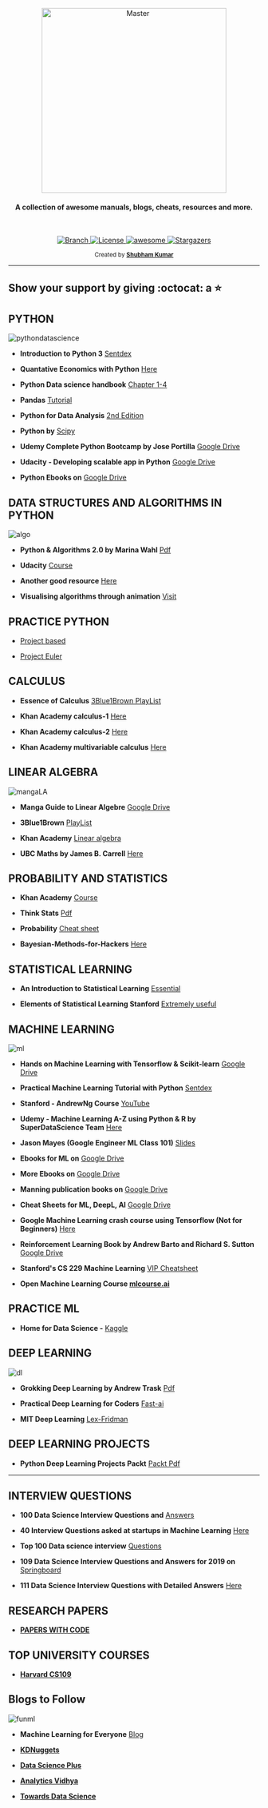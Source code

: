 <p align="center">
    <img src="/images/data.jpg" alt="Master" height="370">
</p>

<h4 align="center">A collection of awesome manuals, blogs, cheats, resources and more.</h4>

<br>

<p align="center">
  <a href="https://github.com/frontbench-open-source/Data-Science-Free/tree/master">
    <img src="https://img.shields.io/badge/Branch-master-green.svg?longCache=true" alt="Branch">
 </a>
    
  <a href="https://github.com/frontbench-open-source/Data-Science-Free/blob/master/LICENSE">
    <img src="https://img.shields.io/badge/License-MIT-orange.svg?longCache=true" alt="License">
  </a>
  
  <a href="https://github.com/imskr">
    <img src="https://cdn.rawgit.com/sindresorhus/awesome/d7305f38d29fed78fa85652e3a63e154dd8e8829/media/badge.svg" alt="awesome">
  </a>
  
  <a href="https://github.com/frontbench-open-source/Data-Science-Free/stargazers">
    <img src="https://img.shields.io/github/stars/frontbench-open-source/Data-Science-Free.svg?style=social" alt="Stargazers">
  </a>
</p>

<p align="center">
  <sub>Created by <a href="https://github.com/imskr"><strong>Shubham Kumar</strong></a>
</p>
<hr noshade>


## Show your support by giving :octocat: a :star:

## PYTHON
![pythondatascience](images/py.png)

* **Introduction to Python 3** [Sentdex](https://www.youtube.com/watch?v=eXBD2bB9-RA&list=PLQVvvaa0QuDeAams7fkdcwOGBpGdHpXln)

* **Quantative Economics with Python** [Here](https://lectures.quantecon.org/py/) 

* **Python Data science handbook** [Chapter 1-4](https://github.com/jakevdp/PythonDataScienceHandbook/blob/8a34a4f653bdbdc01415a94dc20d4e9b97438965/notebooks/Index.ipynb)                  
* **Pandas** [Tutorial](https://pandas.pydata.org/pandas-docs/stable/getting_started/10min.html)

* **Python for Data Analysis** [2nd Edition](https://github.com/wesm/pydata-book) 

* **Python by** [Scipy](https://scipython.com/book/) 

* **Udemy Complete Python Bootcamp by Jose Portilla** [Google Drive](https://drive.google.com/drive/folders/0ByWO0aO1eI_MaExzRWZ2S0dndjQ?usp=sharing)

* **Udacity - Developing scalable app in Python** [Google Drive](https://drive.google.com/open?id=0ByWO0aO1eI_MT1E1NW91VlJ2TVk)

* **Python Ebooks on** [Google Drive](https://drive.google.com/open?id=0ByWO0aO1eI_MZ19fbVV3YS1hckk)

## DATA STRUCTURES AND ALGORITHMS IN PYTHON

![algo](images/algo.png)

* **Python & Algorithms 2.0 by Marina Wahl** [Pdf](https://drive.google.com/file/d/1rR0GSEAqVtFDWRDdK1NLEJvc8oKC94PT/view?usp=sharing)

* **Udacity** [Course](https://eu.udacity.com/course/data-structures-and-algorithms-in-python--ud513)

* **Another good resource** [Here](http://interactivepython.org/runestone/static/pythonds/index.html)

* **Visualising algorithms through animation** [Visit](https://visualgo.net/en)

## PRACTICE PYTHON

* [Project based](https://github.com/tuvtran/project-based-learning#python)

* [Project Euler](https://projecteuler.net/)

## CALCULUS

* **Essence of Calculus** [3Blue1Brown PlayList](https://www.youtube.com/watch?v=WUvTyaaNkzM&list=PLZHQObOWTQDMsr9K-rj53DwVRMYO3t5Yr)

* **Khan Academy calculus-1** [Here](https://www.khanacademy.org/math/calculus-1)

* **Khan Academy calculus-2** [Here](https://www.khanacademy.org/math/calculus-2)

* **Khan Academy multivariable calculus** [Here](https://www.khanacademy.org/math/multivariable-calculus)

## LINEAR ALGEBRA

![mangaLA](images/la.png)

* **Manga Guide to Linear Algebre** [Google Drive](https://drive.google.com/file/d/1sdnIBqPjSgPzitrInV0roHTEJ856ntYe/view?usp=sharing)  

* **3Blue1Brown** [PlayList](https://www.youtube.com/watch?v=fNk_zzaMoSs&list=PLZHQObOWTQDPD3MizzM2xVFitgF8hE_ab)

* **Khan Academy** [Linear algebra](https://www.khanacademy.org/math/linear-algebra)

* **UBC Maths by James B. Carrell** [Here](https://www.math.ubc.ca/~carrell/NB.pdf)

## PROBABILITY AND STATISTICS

* **Khan Academy** [Course](https://www.khanacademy.org/math/statistics-probability)

* **Think Stats** [Pdf](http://greenteapress.com/thinkstats/thinkstats.pdf)

* **Probability** [Cheat sheet](http://www.wzchen.com/probability-cheatsheet/)

* **Bayesian-Methods-for-Hackers** [Here](http://camdavidsonpilon.github.io/Probabilistic-Programming-and-Bayesian-Methods-for-Hackers/)

## STATISTICAL LEARNING 

* **An Introduction to Statistical Learning** [Essential](https://www-bcf.usc.edu/~gareth/ISL/index.html)

* **Elements of Statistical Learning Stanford** [Extremely useful](https://web.stanford.edu/~hastie/ElemStatLearn/)

## MACHINE LEARNING

![ml](images/ml.jpg)

* **Hands on Machine Learning with Tensorflow & Scikit-learn** [Google Drive](https://drive.google.com/file/d/1CHv8CTQRRaoSDeBGN0_tkvd0D2E9mYxo/view?usp=sharing)

* **Practical Machine Learning Tutorial with Python** [Sentdex](https://www.youtube.com/watch?v=OGxgnH8y2NM&list=PLQVvvaa0QuDfKTOs3Keq_kaG2P55YRn5v)

* **Stanford - AndrewNg Course** [YouTube](https://www.youtube.com/watch?v=PPLop4L2eGk&list=PLLssT5z_DsK-h9vYZkQkYNWcItqhlRJLN)

* **Udemy - Machine Learning A-Z using Python & R by SuperDataScience Team** [Here](https://drive.google.com/open?id=1mTUyna5oynW4RVItOldP2f2yhe_3xL4s)

* **Jason Mayes (Google Engineer ML Class 101)** [Slides](https://docs.google.com/presentation/d/1kSuQyW5DTnkVaZEjGYCkfOxvzCqGEFzWBy4e9Uedd9k/mobilepresent?slide=id.g168a3288f7_0_58)

* **Ebooks for ML on** [Google Drive](https://drive.google.com/drive/folders/0ByWO0aO1eI_Md1JGZW9NSDFpQ1U?usp=sharing)

* **More Ebooks on** [Google Drive](https://drive.google.com/open?id=1gmW2K_VAQrXPWAfgQcg-3umt5ipV7-G9)

* **Manning publication books on** [Google Drive](https://drive.google.com/open?id=1yXZ1HgyQ7yPUJI8cC7ZnTWi0BAbxq_Kg)

* **Cheat Sheets for ML, DeepL, AI** [Google Drive](https://drive.google.com/open?id=1qYgzm4oTVYIR_iEsT4ZW9l9o3GUMSzYG)

* **Google Machine Learning crash course using Tensorflow (Not for Beginners)** [Here](https://developers.google.com/machine-learning/crash-course/)

* **Reinforcement Learning Book by Andrew Barto and Richard S. Sutton** [Google Drive](https://drive.google.com/file/d/1OFquNBwdPxFFFbxCixBDHYUEmnbimegH/view?usp=sharing)

* **Stanford's CS 229 Machine Learning** [VIP Cheatsheet](https://github.com/afshinea/stanford-cs-229-machine-learning)

* **Open Machine Learning Course [mlcourse.ai](https://mlcourse.ai/)**

## PRACTICE ML

* **Home for Data Science -** [Kaggle](https://www.kaggle.com/)

## DEEP LEARNING

![dl](images/dl.jpg)

* **Grokking Deep Learning by Andrew Trask** [Pdf](https://drive.google.com/file/d/1gLbOH2AbiaStYGmLV6oivTgU6eraqlW2/view?usp=sharing)

* **Practical Deep Learning for Coders** [Fast-ai](https://course.fast.ai/)

* **MIT Deep Learning** [Lex-Fridman](https://www.youtube.com/watch?v=O5xeyoRL95U&list=PLrAXtmErZgOeiKm4sgNOknGvNjby9efdf)

## DEEP LEARNING PROJECTS

* **Python Deep Learning Projects Packt** [Packt Pdf](https://drive.google.com/file/d/1f7wsE-Aui2nYhG12Ti6-L8UMtSUsNvFu/view?usp=sharing) 

<hr noshade>

## INTERVIEW QUESTIONS

* **100 Data Science Interview Questions and** [Answers](https://www.dezyre.com/article/100-data-science-interview-questions-and-answers-general-for-2018/184)

* **40 Interview Questions asked at startups in Machine Learning** [Here](https://www.analyticsvidhya.com/blog/2016/09/40-interview-questions-asked-at-startups-in-machine-learning-data-science/) 

* **Top 100 Data science interview** [Questions](http://nitin-panwar.github.io/Top-100-Data-science-interview-questions/?utm_campaign=News&utm_medium=Community&utm_source=DataCamp.com)

* **109 Data Science Interview Questions and Answers for 2019 on** [Springboard](https://www.springboard.com/blog/data-science-interview-questions/)

* **111 Data Science Interview Questions with Detailed Answers** [Here](https://rpubs.com/JDAHAN/172473)

## RESEARCH PAPERS 

* **[PAPERS WITH CODE](https://paperswithcode.com/)**

## TOP UNIVERSITY COURSES

* **[Harvard CS109](https://cs109.github.io/2015/index.html)**

## Blogs to Follow

![funml](images/funml.jpg)

* **Machine Learning for Everyone** [Blog](https://vas3k.com/blog/machine_learning/)

* **[KDNuggets](https://www.kdnuggets.com/)**

* **[Data Science Plus](https://datascienceplus.com/)**

* **[Analytics Vidhya](https://www.analyticsvidhya.com/)**

* **[Towards Data Science](https://towardsdatascience.com/)**

